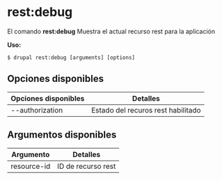# rest:debug
El comando **rest:debug** Muestra el actual recurso rest para la aplicación

**Uso:**
```
$ drupal rest:debug [arguments] [options] 
```

## Opciones disponibles
Opciones disponibles | Detalles
-------|-------------
--authorization | Estado del recuros rest habilitado | deshabilitado

## Argumentos disponibles
Argumento | Detalles
---------|-------------
resource-id | ID de recurso rest
